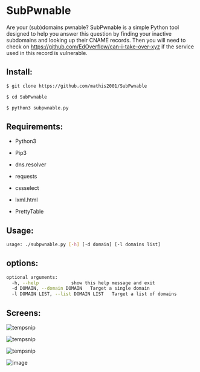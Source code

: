 # SubPwnable

Are your (sub)domains pwnable? SubPwnable is a simple Python tool designed to help you answer this question by finding your inactive subdomains and looking up their CNAME records. Then you will need to check on https://github.com/EdOverflow/can-i-take-over-xyz if the service used in this record is vulnerable.

## Install:
```bash
$ git clone https://github.com/mathis2001/SubPwnable

$ cd SubPwnable

$ python3 subpwnable.py
```
## Requirements:

- Python3

- Pip3

- dns.resolver

- requests

- cssselect

- lxml.html

- PrettyTable


## Usage:
```bash
usage: ./subpwnable.py [-h] [-d domain] [-l domains list]
```
## options:
```bash
optional arguments:
  -h, --help            show this help message and exit
  -d DOMAIN, --domain DOMAIN   Target a single domain
  -l DOMAIN LIST, --list DOMAIN LIST   Target a list of domains

```

## Screens:

![tempsnip](https://user-images.githubusercontent.com/40497633/177731564-c77d24eb-4906-4494-9138-f39e02619daa.png)

![tempsnip](https://user-images.githubusercontent.com/40497633/177732494-ad9dc598-e811-43e2-93e6-7b18aac11e23.png)

![tempsnip](https://user-images.githubusercontent.com/40497633/177736919-bec0c473-879c-449c-aa0b-dae0f5e79429.png)

![image](https://user-images.githubusercontent.com/40497633/177998772-0b041705-f4e1-4203-af0b-7f3547c63cb5.png)
